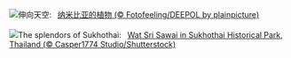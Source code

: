 ![](https://www.bing.com/th?id=OHR.AloeDichotomum_ZH-CN7940121733_UHD.jpg&w=1000)伸向天空:&nbsp;&ensp;[纳米比亚的植物 (© Fotofeeling/DEEPOL by plainpicture)](https://www.bing.com/th?id=OHR.AloeDichotomum_ZH-CN7940121733_UHD.jpg)
<br><br/>
![](https://www.bing.com/th?id=OHR.WatSriSawai_EN-US3779091241_UHD.jpg&w=1000)The splendors of Sukhothai:&nbsp;&ensp;[Wat Sri Sawai in Sukhothai Historical Park, Thailand (© Casper1774 Studio/Shutterstock)](https://www.bing.com/th?id=OHR.WatSriSawai_EN-US3779091241_UHD.jpg)
<br><br/>
